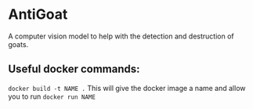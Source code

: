 # AntiGoat
A computer vision model to help with the detection and destruction of goats.

## Useful docker commands:
`docker build -t NAME .` This will give the docker image a name and allow you to run `docker run NAME`
